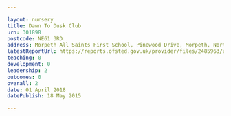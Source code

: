 ```yaml
---

layout: nursery
title: Dawn To Dusk Club
urn: 301898
postcode: NE61 3RD
address: Morpeth All Saints First School, Pinewood Drive, Morpeth, Northumberland, NE61 3RD
latestReportUrl: https://reports.ofsted.gov.uk/provider/files/2485963/urn/301898.pdf
teaching: 0
development: 0
leadership: 2
outcomes: 0
overall: 2
date: 01 April 2018 
datePublish: 18 May 2015

---
```


